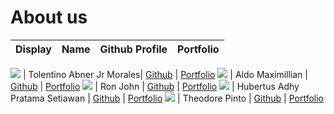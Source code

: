 # About us

Display | Name | Github Profile | Portfolio 
--------|:----:|:--------------:|:---------:

![](https://via.placeholder.com/100.png?text=Photo) | Tolentino Abner Jr Morales| [Github](https://github.com/abnermtj) | [Portfolio](docs/team/abner.md)
![](https://avatars2.githubusercontent.com/u/60168552?s=400&u=70ed3bb19e26b16aadf133b9ff21ee01345defff&v=4) | Aldo Maximillian | [Github](https://github.com/domaxi) | [Portfolio](docs/team/aldomax.md)
![](https://via.placeholder.com/100.png?text=Photo) | Ron John | [Github](https://github.com/) | [Portfolio](docs/team/johndoe.md)
![](https://avatars1.githubusercontent.com/u/54772103?s=460&u=aaf323e6171a155d2080ea54e18a429e81d8bb55&v=4) | Hubertus Adhy Pratama Setiawan | [Github](https://github.com/adhy-p) | [Portfolio](docs/team/adhy-p.md)
![](https://via.placeholder.com/100.png?text=Photo) | Theodore Pinto | [Github](https://github.com/theopin) | [Portfolio](docs/team/theopin.md)
